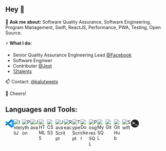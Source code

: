 ## Hey 👋 

💬 **Ask me about:** Software Quality Assurance, Software Engineering, Program Management, Swift, ReactJS, Performance, PWA, Testing, Open Source.

⚡️ **What I do:** 
- Senior Quality Assurance Engineering Lead [@Facebook](https://facebook.com)
- Software Engineer
- Contributer [@Jest](https://github.com/facebook/jest)
- [12talents](https://github.com/12talents)

📫 Contact: [@kalutweets](https://twitter.com/kalutweets)

🥂 Cheers!


## Languages and Tools:

<img align="left" alt="Visual Studio Code" width="26px" src="https://raw.githubusercontent.com/github/explore/80688e429a7d4ef2fca1e82350fe8e3517d3494d/topics/visual-studio-code/visual-studio-code.png" />
<img align="left" alt="IntelliJ" width="26px" src="https://raw.githubusercontent.com/anthonykaluuma/devicon/master/icons/intellij/intellij-original.svg" />
<img align="left" alt="Python" width="26px" src="https://raw.githubusercontent.com/anthonykaluuma/devicon/master/icons/python/python-original.svg" />
<img align="left" alt="Java" width="26px" src="https://raw.githubusercontent.com/anthonykaluuma/devicon/master/icons/java/java-original.svg" />
<img align="left" alt="HTML5" width="26px" src="https://raw.githubusercontent.com/anthonykaluuma/devicon/master/icons/html5/html5-original.svg" />
<img align="left" alt="CSS3" width="26px" src="https://raw.githubusercontent.com/anthonykaluuma/devicon/master/icons/css3/css3-original.svg" />
<img align="left" alt="JavaScript" width="26px" src="https://raw.githubusercontent.com/anthonykaluuma/devicon/master/icons/javascript/javascript-original.svg" />
<img align="left" alt="React" width="26px" src="https://raw.githubusercontent.com/anthonykaluuma/devicon/master/icons/react/react-original.svg" />
<img align="left" alt="TypeScript" width="26px" src="https://raw.githubusercontent.com/anthonykaluuma/devicon/master/icons/typescript/typescript-original.svg" />
<img align="left" alt="Docker" width="26px" src="https://raw.githubusercontent.com/anthonykaluuma/devicon/master/icons/docker/docker-original.svg" />
<img align="left" alt="PosgresSQL" width="26px" src="https://raw.githubusercontent.com/anthonykaluuma/devicon/master/icons/postgresql/postgresql-original.svg" />
<img align="left" alt="MySQL" width="26px" src="https://raw.githubusercontent.com/anthonykaluuma/devicon/master/icons/mysql/mysql-original.svg" />
<img align="left" alt="Git" width="26px" src="https://raw.githubusercontent.com/anthonykaluuma/devicon/master/icons/git/git-original.svg" />
<img align="left" alt="GitHub" width="26px" src="https://raw.githubusercontent.com/anthonykaluuma/devicon/master/icons/github/github-original.svg" />
<img align="left" alt="Swift" width="26px" src="https://raw.githubusercontent.com/anthonykaluuma/devicon/master/icons/swift/swift-original.svg" />
<img align="left" alt="Terminal" width="26px" src="https://raw.githubusercontent.com/github/explore/80688e429a7d4ef2fca1e82350fe8e3517d3494d/topics/terminal/terminal.png" />
<br />
<br />
